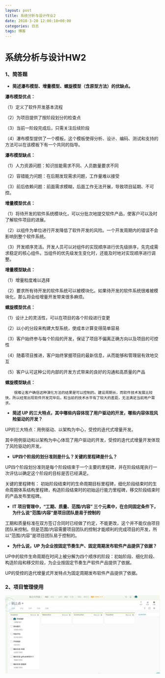 ```yaml
---
layout: post
title: 系统分析与设计作业2
date: 2018-3-20 12:00:10+00:00
categories: 日志
tags: 博客
---
```

# 系统分析与设计HW2

### 1、简答题
 * **简述瀑布模型、增量模型、螺旋模型（含原型方法）的优缺点。**
 
**瀑布模型优点：**

（1）定义了软件开发基本流程

（2）为项目提供了按阶段划分的检查点

（3）当前一阶段完成后，只需关注后续阶段

（4）瀑布模型提供了一个模板，这个模板使得分析、设计、编码、测试和支持的方法可以在该模板下有一个共同的指导。


**瀑布模型缺点：**

（1）人力资源问题：知识技能需求不同、人员数量要求不同

（2）容错能力问题：在后期发现需求问题，工作量难以接受

（3）前后依赖问题：前面需求模糊，后面工作无法开展，导致项目延期、不可控。

**增量模型优点：**

（1）将待开发的软件系统模块化，可以分批次地提交软件产品，使客户可以及时了解软件项目的进展。

（2）以组件为单位进行开发降低了软件开发的风险。一个开发周期内的错误不会影响到整个软件系统。

（3）开发顺序灵活。开发人员可以对组件的实现顺序进行优先级排序，先完成需求稳定的核心组件。当组件的优先级发生变化时，还能及时地对实现顺序进行调整。

**增量模型缺点：**

（1）增量粒度难以选择

（2）要求所有待开发的软件系统可以被模块化。如果待开发的软件系统很难被模块化，那么将会给增量开发带来很多麻烦。

**螺旋模型优点：**

（1）设计上的灵活性，可以在项目的各个阶段进行变更

（2）以小的分段来构建大型系统，使成本计算变得简单容易

（3）客户始终参与每个阶段的开发，保证了项目不偏离正确方向以及项目的可控性

（4）随着项目推进，客户始终掌握项目的最新信息，从而能够和管理层有效地交互

（5）客户认可这种公司内部的开发方式带来的良好的沟通和高质量的产品

**螺旋模型缺点：**

        很难让客户确信这种演化方法的结果是可以控制的。建设周期长，而软件技术发展比较快，所以经常出现软件开发完毕后，和当前的技术水平有了较大的差距，无法满足当前用户需求。
        
 * **简述 UP 的三大特点，其中哪些内容体现了用户驱动的开发，哪些内容体现风险驱动的开发？**
 
 UP的三大特点：用例驱动、以架构为中心，受控的迭代式增量开发。
 
 其中用例驱动和以架构为中心体现了用户驱动的开发，受控的迭代式增量开发体现了风险驱动的开发。
 
 * **UP四个阶段的划分准则是什么？关键的里程碑是什么？**
 
UP四个阶段划分准则是每个阶段结束于一个主要的里程碑，并在阶段结尾执行一次评估以确定这个阶段的目标是否已经满足。

关键的里程碑有：
初始阶段结束时的生命周期目标里程碑，细化阶段结束时的生命周期体系结构里程碑，构造阶段结束时的初始运行能力里程碑，移交阶段结束时的产品发布里程碑。

 * **IT 项目管理中，“工期、质量、范围/内容” 三个元素中，在合同固定条件下，为什么说“范围/内容”是项目团队是易于控制的**
 
 工期和质量标准在双方签订合同时已经做了约定，不能更改，这个并不能仅由项目团队来控制。但是范围/内容需要项目团队的控制才能顺利的完成项目的开发，所以“范围/内容”是项目团队易于控制的。
 
 * **为什么说，UP 为企业按固定节奏生产、固定周期发布软件产品提供了依据？**
 
UP中的软件生命周期在时间上被分解为四个顺序的阶段：初始阶段、细化阶段、构造阶段和移交阶段，为企业按固定节奏生产软件产品提供了依据。

UP的受控的迭代增量式开发特点为固定周期发布软件产品提供了依据。

### 2、项目管理使用

 ![](https://github.com/Evene/Evene.github.io/blob/master/_posts/HW2-项目分析.png)   

